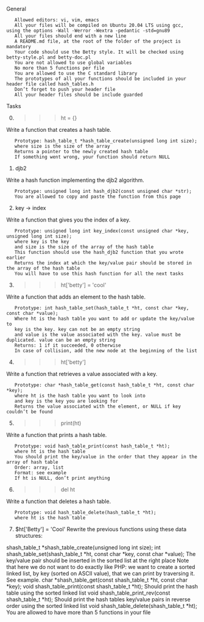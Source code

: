 General

       Allowed editors: vi, vim, emacs
       All your files will be compiled on Ubuntu 20.04 LTS using gcc, using the options -Wall -Werror -Wextra -pedantic -std=gnu89
       All your files should end with a new line
       A README.md file, at the root of the folder of the project is mandatory
       Your code should use the Betty style. It will be checked using betty-style.pl and betty-doc.pl
       You are not allowed to use global variables
       No more than 5 functions per file
       You are allowed to use the C standard library
       The prototypes of all your functions should be included in your header file called hash_tables.h
       Don’t forget to push your header file
       All your header files should be include guarded


Tasks

0. >>> ht = {}

Write a function that creates a hash table.

       Prototype: hash_table_t *hash_table_create(unsigned long int size);
       where size is the size of the array
       Returns a pointer to the newly created hash table
       If something went wrong, your function should return NULL


1. djb2

Write a hash function implementing the djb2 algorithm.

       Prototype: unsigned long int hash_djb2(const unsigned char *str);
       You are allowed to copy and paste the function from this page


2. key -> index

Write a function that gives you the index of a key.

       Prototype: unsigned long int key_index(const unsigned char *key, unsigned long int size);
       where key is the key
       and size is the size of the array of the hash table
       This function should use the hash_djb2 function that you wrote earlier
       Returns the index at which the key/value pair should be stored in the array of the hash table
       You will have to use this hash function for all the next tasks


3. >>> ht['betty'] = 'cool'

Write a function that adds an element to the hash table.

       Prototype: int hash_table_set(hash_table_t *ht, const char *key, const char *value);
       Where ht is the hash table you want to add or update the key/value to
       key is the key. key can not be an empty string
       and value is the value associated with the key. value must be duplicated. value can be an empty string
       Returns: 1 if it succeeded, 0 otherwise
       In case of collision, add the new node at the beginning of the list


4. >>> ht['betty']

Write a function that retrieves a value associated with a key.

       Prototype: char *hash_table_get(const hash_table_t *ht, const char *key);
       where ht is the hash table you want to look into
       and key is the key you are looking for
       Returns the value associated with the element, or NULL if key couldn’t be found



5. >>> print(ht)

Write a function that prints a hash table.

       Prototype: void hash_table_print(const hash_table_t *ht);
       where ht is the hash table
       You should print the key/value in the order that they appear in the array of hash table
       Order: array, list
       Format: see example
       If ht is NULL, don’t print anything


6. >>> del ht

Write a function that deletes a hash table.

       Prototype: void hash_table_delete(hash_table_t *ht);
       where ht is the hash table


7. $ht['Betty'] = 'Cool'
Rewrite the previous functions using these data structures:

shash_table_t *shash_table_create(unsigned long int size);
int shash_table_set(shash_table_t *ht, const char *key, const char *value);
       The key/value pair should be inserted in the sorted list at the right place
       Note that here we do not want to do exactly like PHP: we want to create a sorted linked list, by key (sorted on ASCII value), that we can print by traversing it. See example.
       char *shash_table_get(const shash_table_t *ht, const char *key);
       void shash_table_print(const shash_table_t *ht);
       Should print the hash table using the sorted linked list
       void shash_table_print_rev(const shash_table_t *ht);
       Should print the hash tables key/value pairs in reverse order using the sorted linked list
       void shash_table_delete(shash_table_t *ht);
       You are allowed to have more than 5 functions in your file

